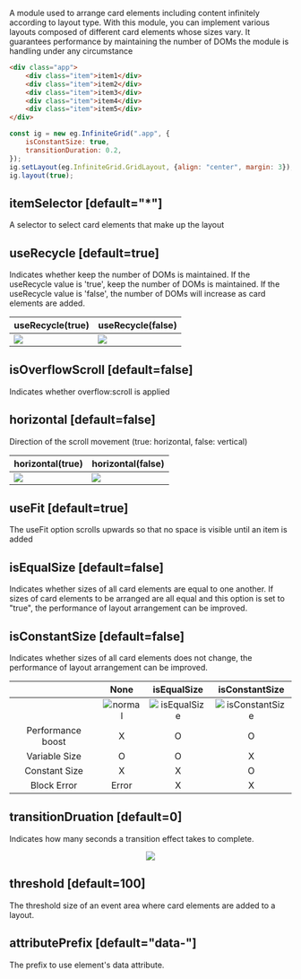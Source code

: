 A module used to arrange card elements including content infinitely according to layout type. With this module, you can implement various layouts composed of different card elements whose sizes vary. It guarantees performance by maintaining the number of DOMs the module is handling under any circumstance
```html
<div class="app">
    <div class="item">item1</div>
    <div class="item">item2</div>
    <div class="item">item3</div>
    <div class="item">item4</div>
    <div class="item">item5</div>
</div>
```
```js
const ig = new eg.InfiniteGrid(".app", {
    isConstantSize: true,
    transitionDuration: 0.2,
});
ig.setLayout(eg.InfiniteGrid.GridLayout, {align: "center", margin: 3});
ig.layout(true);
```

## itemSelector [default="*"]
A selector to select card elements that make up the layout

## useRecycle [default=true]
Indicates whether keep the number of DOMs is maintained. If the useRecycle value is 'true', keep the number of DOMs is maintained. If the useRecycle value is 'false', the number of DOMs will increase as card elements are added. 

|useRecycle(true)|useRecycle(false)
|---|---|
|![](https://user-images.githubusercontent.com/3433062/43043912-44de40c0-8dd7-11e8-8969-e824fc88af49.gif)|![](https://user-images.githubusercontent.com/3433062/43043913-45050ef8-8dd7-11e8-8f6f-3ddbc5abe05c.gif)|

## isOverflowScroll [default=false]
Indicates whether overflow:scroll is applied

## horizontal [default=false]
Direction of the scroll movement (true: horizontal, false: vertical)

|horizontal(true)|horizontal(false)
|---|---|
|![](https://user-images.githubusercontent.com/3433062/43436981-c7680238-94c1-11e8-94ae-34398cef8ee6.gif)|![](https://user-images.githubusercontent.com/3433062/43436982-c7949e24-94c1-11e8-8655-a84e54622c8c.gif)|


## useFit [default=true]
The useFit option scrolls upwards so that no space is visible until an item is added

## isEqualSize [default=false]
Indicates whether sizes of all card elements are equal to one another. If sizes of card elements to be arranged are all equal and this option is set to "true", the performance of layout arrangement can be improved.

## isConstantSize [default=false]
Indicates whether sizes of all card elements does not change, the performance of layout arrangement can be improved.


||None|   isEqualSize | isConstantSize |
|:---:|:-------:|:-------:|:-------:|
||![normal](https://user-images.githubusercontent.com/3433062/40041387-b98fc9e8-5858-11e8-979a-736126d15310.gif)|![isEqualSize](https://user-images.githubusercontent.com/3433062/40041386-b96580f2-5858-11e8-98a5-7c0383a872dc.gif)|![isConstantSize](https://user-images.githubusercontent.com/3433062/40041385-b93d2094-5858-11e8-9d18-77f95704a214.gif)|
|Performance boost| X | O | O|
|Variable Size| O | O | X|
|Constant Size| X | X | O|
|Block Error| Error | X | X|

## transitionDruation [default=0]
Indicates how many seconds a transition effect takes to complete.

<p align="center"><img src="https://user-images.githubusercontent.com/3433062/43044085-85d76a0e-8dda-11e8-80c2-0e42687ca3cb.gif"/>
</p>


## threshold [default=100]
The threshold size of an event area where card elements are added to a layout.


## attributePrefix [default="data-"]
The prefix to use element's data attribute.